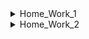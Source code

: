 <details>
  <summary>Home_Work_1</summary>
  
1) Посмотреть где я 
2) Создать папку 
3) Зайти в папку 
4) Создать 3 папки 
5) Зайти в любоую папку
6) Создать 5 файлов (3 txt, 2 json)
7) Создать 3 папки
8) Вывести список содержимого папки
9) Открыть любой txt файл
10) Написать туда что-нибудь, любой текст.
11) Сохранить и выйти.
12) Выйти из папки на уровень выше
13) переместить любые 2 файла, которые вы создали, в любую другую папку.
14) скопировать любые 2 файла, которые вы создали, в любую другую папку.
15) Найти файл по имени
16) просмотреть содержимое в реальном времени (команда grep) изучите как она работает.
17) вывести несколько первых строк из текстового файла
18) вывести несколько последних строк из текстового файла
19) просмотреть содержимое длинного файла (команда less) изучите как она работает.
20) вывести дату и время

Задание *
1) Отправить http запрос на сервер.
http://162.55.220.72:5005/terminal-hw-request
2) Написать скрипт который выполнит автоматически пункты 3, 4, 5, 6, 7, 8, 13
</details>

<details>

  <summary>Home_Work_2</summary>
  
 1) Сделать папку dir_1
 2) Зайти в папку dir_1
 3) Создать папку inner_dir_1
 4) Посмотреть где ты находишься
 5) Находясь в папке dir_1 создать пустой текстовый файл tf_1.txt
 6) Находясь в папке dir_1 через команду cat создать текстовый файл tf_2.txt со следующими строками:
- the first 1
- the second 2
- the third 3
 7) Зайти в папку inner_dir_1
 8) Через cat сделать текстовый файл tf_3.txt  c любыми строками
 9) Через cat добавить в текстовый файл tf_3.txt строку “the second 2”
 10) Через cat добавить в текстовый файл tf_3.txt строку “the sec 2”
 11) Через cat добавить в текстовый файл tf_2.txt строку “the sec 3”
 12) Через cat добавить в текстовый файл tf_3.txt строку “the SeCoNd 2”
 13) Через cat добавить в текстовый файл tf_2.txt строку “the seConD 2”
 14) Сделать текстовый файл tf_4.txt в котором будет 15 строк.
 15) Сделать текстовый файл tF_5.txt в котором будет 13 строк.
 16) Вывести список всех файлов в папке.
 17) Выйти из папки inner_dir_1
 18) Вывести содержимое файла tf_3.txt в терминал.
 19) Найти путь к файлу tf_4.txt
 20) Отчистить файл tf_4.txt от содержимого без удаления самого файла.
 21) Найти путь к файлам у которых есть  “tf” в названии.
 22) Найти путь к файлам у которых есть  “tf” в названии и буквы в любом регистре.
 23) Найти строки в файлах где есть комбинация букв “sec” в текущей папке
 24) Найти строки в файлах где есть комбинация букв “sec” в любом регистре в текущей папке
 25) Найти строки в файлах где есть только комбинация букв “sec” в текущей папке
 26) Найти строки в файлах где есть только комбинация букв “sec” в любом регистре в текущей папке
 27) Найти строки в файлах где есть комбинация букв “second” в текущей папке
 28) Найти строки в файлах где есть комбинация букв “second” в любом регистре в текущей папке
 29) Найти строки в файлах где есть комбинация букв “second” во всех папках ниже уровнем
 30) Найти только путь и название файла в строках которых есть комбинация букв “second” в текущей папке
 31) Найти все строки во всех файлах где нет комбинации “second”
 32) Найти только название и путь к файлам где нет комбинации “second”
 33) Вывести в терминал 4 последних строк любого текстового файла
 34) Вывести в терминал 4 первые строки любого текстового файла.
 35) Команда в одну строку. Создать папку и создать текстовый файл с содержиммым.
 36) Команда в одну строку. Переместить в любую одну папку текстовые файлы у которых в содержимом есть слово “sec”
 37) Команда в одну строку. Скопировать в любую одну папку текстовые файлы у которых в содержимом есть слово “sec”
 38) Команда в одну строку. Найти все строки c “sec” во всех текстовых файлах, скопировать и вставить эти строки в один новый созданный текстовый файл.
 39) Команда в одну строку. Удалить текстовые файлы у которых в содержимом есть слово “sec”
 40) Просто вывести в терминал строку “Good job!!”
</details>



